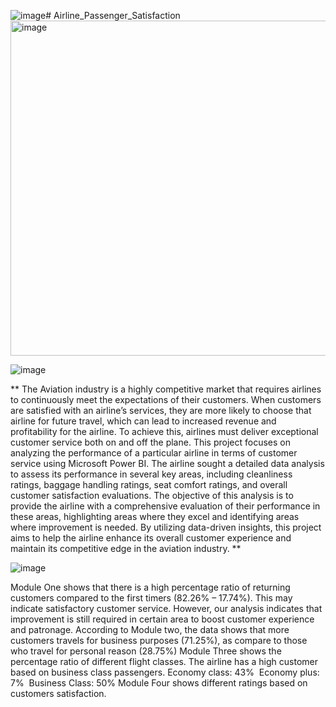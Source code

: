 ![image](https://github.com/predeanalyst/Airline_Passenger_Satisfaction/assets/93994545/26c7e281-e484-4ff0-b536-9af1761d477d)# Airline_Passenger_Satisfaction
<img width="536" alt="image" src="https://github.com/predeanalyst/Airline_Passenger_Satisfaction/assets/93994545/eda97c82-a843-4384-84cc-e7af47b5acbc">

![image](https://github.com/predeanalyst/Airline_Passenger_Satisfaction/assets/93994545/1264d3be-c6b3-456b-9fa6-31b63004363f)

** The Aviation industry is a highly competitive market that requires
airlines to continuously meet the expectations of their customers.
When customers are satisfied with an airline’s services, they are
more likely to choose that airline for future travel, which can lead
to increased revenue and profitability for the airline. To achieve
this, airlines must deliver exceptional customer service both on and
off the plane.
This project focuses on analyzing the performance of a particular
airline in terms of customer service using Microsoft Power BI. The
airline sought a detailed data analysis to assess its performance in
several key areas, including cleanliness ratings, baggage handling
ratings, seat comfort ratings, and overall customer satisfaction
evaluations.
The objective of this analysis is to provide the airline with a
comprehensive evaluation of their performance in these areas,
highlighting areas where they excel and identifying areas where
improvement is needed. By utilizing data-driven insights, this
project aims to help the airline enhance its overall customer
experience and maintain its competitive edge in the aviation
industry. **

![image](https://github.com/predeanalyst/Airline_Passenger_Satisfaction/assets/93994545/8942e005-4d38-4bd7-941a-0e7b3c2e9b3d)


Module One shows that there is a high percentage ratio of returning customers compared to the first timers (82.26% – 17.74%). This may indicate satisfactory customer service.  However, our analysis indicates that improvement is still required in certain area to boost customer experience and patronage.
According to Module two, the data shows that more customers travels for business purposes (71.25%), as compare to those who travel for personal reason (28.75%)
Module Three shows the percentage ratio of different flight classes. The airline has a high customer based on business class passengers.
		Economy class: 43% 
		Economy plus: 7% 
		Business Class: 50%
Module Four shows different ratings based on customers satisfaction.





